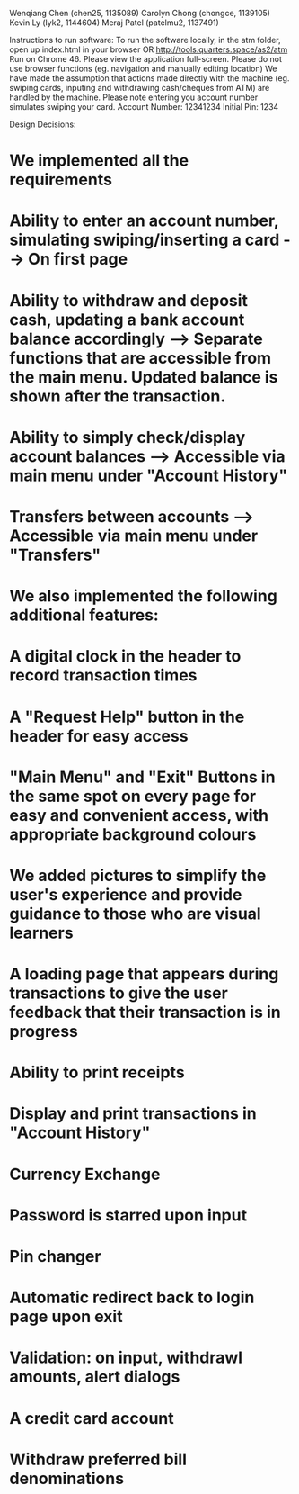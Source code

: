 Wenqiang Chen (chen25, 1135089)
Carolyn Chong (chongce, 1139105)
Kevin Ly (lyk2, 1144604)
Meraj Patel (patelmu2, 1137491)

Instructions to run software:
To run the software locally, in the atm folder, open up index.html in your browser OR http://tools.quarters.space/as2/atm
Run on Chrome 46.
Please view the application full-screen. 
Please do not use browser functions (eg. navigation and manually editing location)
We have made the assumption that actions made directly with the machine (eg. swiping cards, inputing and withdrawing cash/cheques from ATM) are handled by the machine.
Please note entering you account number simulates swiping your card.
Account Number: 12341234
Initial Pin: 1234

Design Decisions:
# We implemented all the requirements
# Ability to enter an account number, simulating swiping/inserting a card --> On first page
# Ability to withdraw and deposit cash, updating a bank account balance accordingly --> Separate functions that are accessible from the main menu. Updated balance is shown after the transaction.
# Ability to simply check/display account balances --> Accessible via main menu under "Account History"
# Transfers between accounts --> Accessible via main menu under "Transfers"

# We also implemented the following additional features:
# A digital clock in the header to record transaction times
# A "Request Help" button in the header for easy access
# "Main Menu" and "Exit" Buttons in the same spot on every page for easy and convenient access, with appropriate background colours
# We added pictures to simplify the user's experience and provide guidance to those who are visual learners
# A loading page that appears during transactions to give the user feedback that their transaction is in progress
# Ability to print receipts
# Display and print transactions in "Account History"
# Currency Exchange
# Password is starred upon input
# Pin changer
# Automatic redirect back to login page upon exit
# Validation: on input, withdrawl amounts, alert dialogs
# A credit card account
# Withdraw preferred bill denominations